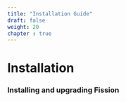 ```yaml
---
title: "Installation Guide"
draft: false
weight: 20
chapter : true
---
```


# Installation

### Installing and upgrading Fission
